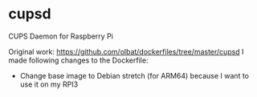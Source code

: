 # cupsd
CUPS Daemon for Raspberry Pi

Original work: https://github.com/olbat/dockerfiles/tree/master/cupsd
I made following changes to the Dockerfile:
- Change base image to Debian stretch (for ARM64) because I want to use it on my RPI3
